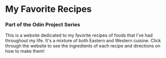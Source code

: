 # My Favorite Recipes

### Part of the Odin Project Series

This is a website dedicated to my favorite recipes of foods that I've had throughout my life. It's a mixture of both Eastern and Western cuisine. Click through the website to see the ingredients of each recipe and directions on how to make them!